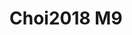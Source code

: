 # Choi2018 M9
<a name="material" />
<script type="application/ld+json">

  {
    "@context": "https://schema.org/",
    "@type": "ChemicalSubstance",
    "http://purl.org/dc/terms/conformsTo":
      {
        "@type": "CreativeWork",
        "@id": "https://bioschemas.org/profiles/ChemicalSubstance/0.4-RELEASE/"
      },
    "@id": "https://egonw.github.io/nanowiki/nanowiki520.html#material",
    "name": "Choi2018 M9",
    "sameAs: "http://127.0.0.1/mediawiki/index.php/Special:URIResolver/Choi2018_M9"
  }
</script>

